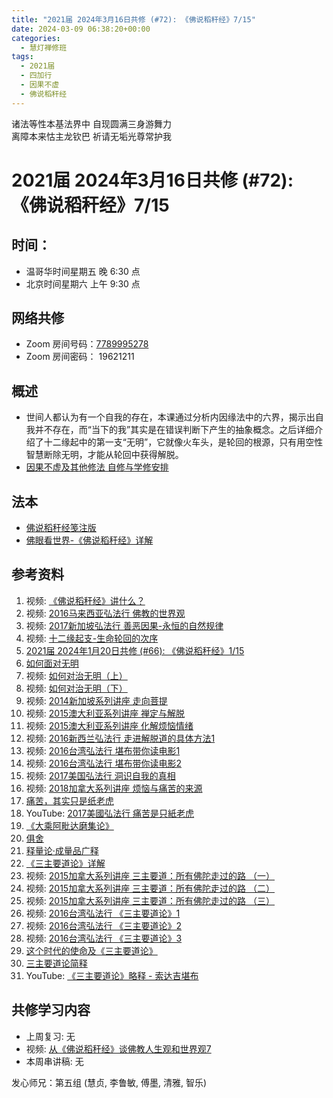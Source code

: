 ```yaml
---
title: "2021届 2024年3月16日共修 (#72): 《佛说稻秆经》7/15"
date: 2024-03-09 06:38:20+00:00
categories:
  - 慧灯禅修班
tags:
  - 2021届
  - 四加行
  - 因果不虚
  - 佛说稻秆经
---
```

诸法等性本基法界中 自现圆满三身游舞力\
离障本来怙主龙钦巴 祈请无垢光尊常护我

# 2021届 2024年3月16日共修 (#72): 《佛说稻秆经》7/15

## 时间：

* 温哥华时间星期五 晚 6:30 点
* 北京时间星期六 上午 9:30 点

## 网络共修

* Zoom 房间号码：[7789995278](https://us02web.zoom.us/j/7789995278?pwd=VjZmbWJFY2k2K0E5RVB2cTNIQmhqUT09)
* Zoom 房间密码： 19621211

## 概述

* 世间人都认为有一个自我的存在，本课通过分析内因缘法中的六界，揭示出自我并不存在，而“当下的我”其实是在错误判断下产生的抽象概念。之后详细介绍了十二缘起中的第一支“无明”，它就像火车头，是轮回的根源，只有用空性智慧断除无明，才能从轮回中获得解脱。 
* [因果不虚及其他修法 自修与学修安排 ](https://fohuifayu.com/index.php/huideng-jiangtang/chanxiuke/zen-03/8655-zen03-ygbx?title=%E4%BD%9B%E8%AF%B4%E7%A8%BB%E7%A7%86%E7%BB%8F)

## 法本

* [](https://www.huidengvan.com/pages/fsdgj/)[](/f/up/佛眼看世界-《佛说稻秆经》详解.pdf)[佛说稻秆经笺注版](https://www.huidengvan.com/pages/fsdgj/)
* [佛眼看世界-《佛说稻秆经》详解](https://fohuifayu.com/index.php/huideng-zhiguang/dianzi-congshu/jingdian-jiedu/jingdian-jiedu-5)

## 参考资料[](https://www.huidengvan.com/posts/2023-08-05-2021%E5%B1%8A-2023%E5%B9%B48%E6%9C%8812%E6%97%A5%E5%85%B1%E4%BF%AE-46-%E8%BD%AE%E5%9B%9E%E8%BF%87%E6%82%A3%E6%95%B4%E4%BD%932-2%E4%B8%89%E6%A0%B9%E6%9C%AC%E8%8B%A6/)

1. 视频: [《佛说稻秆经》讲什么？ ](https://fohuifayu.com/index.php/shipin-jingcui/jingcai-shipin/3098-Y16123-Y09?title=)
2. [](https://fohuifayu.com/index.php/other-column/xiangguan-jinglun/jingdian/yuanqi-jing/8377-d33?title=)[](https://fohuifayu.com/index.php/huideng-jiangtang/jingdian-jiedu/yuanqi-zan)视频: [2016马来西亚弘法行 佛教的世界观](https://fohuifayu.com/index.php/huideng-jiangtang/huanqiu-xilie/malai-xiya/1097-l16002)
3. 视频: [2017新加坡弘法行 善恶因果-永恒的自然规律](https://fohuifayu.com/index.php/huideng-jiangtang/huanqiu-xilie/xin-jia-po/1825-l17021)
4. 视频: [十二缘起支-生命轮回的次序](https://fohuifayu.com/index.php/huideng-jiangtang/fofa-jianxiu/jichu-zhishi/1844-b00119)
5. [2021届 2024年1月20日共修 (#66): 《佛说稻秆经》1/15](https://www.huidengvan.com/posts/2024-01-06-2021%E5%B1%8A-2024%E5%B9%B41%E6%9C%8820%E6%97%A5%E5%85%B1%E4%BF%AE-66-%E4%BD%9B%E8%AF%B4%E7%A8%BB%E7%A7%86%E7%BB%8F1-5/)
6. [如何面对无明](https://fohuifayu.com/index.php/huideng-zhiguang/huideng-series/shi-ce/8194-a00121)
7. 视频: [](https://fohuifayu.com/index.php/huideng-jiangtang/fofa-jianxiu/ruhe-duizhi-fannao/591-l12009)[如何对治无明（上）](https://fohuifayu.com/index.php/huideng-jiangtang/fofa-jianxiu/ruhe-duizhi-fannao/591-l12009)
8. 视频: [](https://fohuifayu.com/index.php/shipin-jingcui/jingcai-shipin/3098-Y16123-Y09?title=)[如何对治无明（下）](https://fohuifayu.com/index.php/huideng-jiangtang/fofa-jianxiu/ruhe-duizhi-fannao/592-l12010)
9. [](https://fohuifayu.com/index.php/huideng-jiangtang/fofa-jianxiu/ruhe-duizhi-fannao/592-l12010)视频: [2014新加坡系列讲座 走向菩提](https://fohuifayu.com/index.php/huideng-jiangtang/huanqiu-xilie/xin-jia-po/583-l14058)
10. 视频: [2015澳大利亚系列讲座 禅定与解脱](https://fohuifayu.com/index.php/huideng-jiangtang/huanqiu-xilie/aoda-liya/1122-l15046)
11. 视频: [2015澳大利亚系列讲座 化解烦恼情绪](https://fohuifayu.com/index.php/huideng-jiangtang/huanqiu-xilie/aoda-liya/1137-l15051)
12. 视频: [2016新西兰弘法行 走进解脱道的具体方法1](https://fohuifayu.com/index.php/huideng-jiangtang/huanqiu-xilie/xin-xilan/1315-l15009)
13. 视频: [2016台湾弘法行 堪布带你读电影1](https://fohuifayu.com/index.php/huideng-jiangtang/huanqiu-xilie/taiwan-diqu/1117-l11046)
14. 视频: [2016台湾弘法行 堪布带你读电影2](https://fohuifayu.com/index.php/huideng-jiangtang/huanqiu-xilie/taiwan-diqu/1155-l12032) 
15. 视频: [2017美国弘法行 洞识自我的真相](https://fohuifayu.com/index.php/huideng-jiangtang/huanqiu-xilie/mei-guo/2390-l17032)
16. 视频: [2018加拿大系列讲座 烦恼与痛苦的来源](https://fohuifayu.com/index.php/huideng-jiangtang/huanqiu-xilie/jia-na-da/2976-l18074)
17. [痛苦，其实只是纸老虎](https://fohuifayu.com/index.php/huideng-zhiguang/huideng-series/jiu-ce/8179-a00105)
18. YouTube: [2017美國弘法行 痛苦是只紙老虎](https://www.youtube.com/watch?v=QPRx6y24DXE)
19. [《大乘阿毗达磨集论》](https://culture.pkstate.com/jingshu/5287.html)
20. [俱舍](https://www.zhihuihai.net/%E5%AD%A6%E4%BD%9B%E4%B9%8B%E5%AE%B6/%E4%BA%94%E9%83%A8%E5%A4%A7%E8%AE%BA/%E4%BF%B1%E8%88%8D)
21. [释量论·成量品广释](https://www.riyuebianzhao.com/%E4%BA%94%E8%AE%BA/%E9%87%8A%E9%87%8F%E8%AE%BA%E6%88%90%E9%87%8F%E5%93%81%E5%B9%BF%E9%87%8A)
22. [《三主要道论》详解 ](https://fohuifayu.com/index.php/huideng-zhiguang/dianzi-congshu/jingdian-jiedu/jingdian-jiedu-2/9008-a00060)
23. 视频: [2015加拿大系列讲座 三主要道：所有佛陀走过的路 （一）](https://fohuifayu.com/index.php/huideng-jiangtang/huanqiu-xilie/jia-na-da/1141-l15034)
24. 视频: [2015加拿大系列讲座 三主要道：所有佛陀走过的路 （二）  ](https://fohuifayu.com/index.php/huideng-jiangtang/huanqiu-xilie/jia-na-da/1139-l15035)
25. 视频: [2015加拿大系列讲座 三主要道：所有佛陀走过的路 （三）](https://fohuifayu.com/index.php/huideng-jiangtang/huanqiu-xilie/jia-na-da/1140-l15036)
26. 视频: [2016台湾弘法行 《三主要道论》1 ](https://fohuifayu.com/index.php/huideng-jiangtang/huanqiu-xilie/taiwan-diqu/1114-l16022)
27. 视频: [2016台湾弘法行 《三主要道论》2](https://fohuifayu.com/index.php/huideng-jiangtang/huanqiu-xilie/taiwan-diqu/1115-l16023) 
28. 视频: [2016台湾弘法行 《三主要道论》3](https://fohuifayu.com/index.php/huideng-jiangtang/huanqiu-xilie/taiwan-diqu/1116-l16024)
29. [这个时代的使命及《三主要道论》](https://www.zhihuihai.net/%E6%B3%95%E9%9B%A8%E6%99%AE%E6%B6%A6/%E7%BD%91%E7%BB%9C%E5%BC%80%E7%A4%BA/%E8%BF%99%E4%B8%AA%E6%97%B6%E4%BB%A3%E7%9A%84%E4%BD%BF%E5%91%BD%E4%B8%8E%E4%B8%89%E4%B8%BB%E8%A6%81%E9%81%93)
30. [三主要道论简释](https://mingguang.im/reading/%E4%B8%89%E4%B8%BB%E8%A6%81%E9%81%93%E8%AE%BA%E7%AE%80%E9%87%8A)
31. YouTube:  [《三主要道论》略释 - 索达吉堪布 ](https://www.youtube.com/watch?v=wdDE5aENOyw)

## **共修学习内容**

* 上周复习: [](https://www.huidengvan.com/f/up/%E4%B8%B2%E8%AE%B2%E7%A8%BF-%E7%94%9F%E8%8B%A6%E8%80%81%E8%8B%A6.ppt)[](https://www.huidengvan.com/f/up/%E4%B8%8A%E5%91%A8%E5%A4%8D%E4%B9%A0-%E7%97%85%E8%8B%A6.docx)[](https://www.huidengvan.com/f/up/%E4%B8%B2%E8%AE%B2%E7%A8%BF-%E7%88%B1%E5%88%AB%E7%A6%BB%E8%8B%A6.docx)[](/f/up/上周复习-不欲临苦.docx)无
* [](/f/up/串讲稿-人生八苦.pdf)视频: [从《佛说稻秆经》谈佛教人生观和世界观7 ](https://fohuifayu.com/index.php/huideng-jiangtang/jingdian-jiedu/foshuo-daoganjing/2462-l17078)
* 本周串讲稿: [](https://www.huidengvan.com/f/up/%E4%B8%B2%E8%AE%B2%E7%A8%BF-%E7%94%9F%E8%8B%A6%E8%80%81%E8%8B%A6.ppt)[](https://www.huidengvan.com/f/up/%E4%B8%8A%E5%91%A8%E5%A4%8D%E4%B9%A0-%E7%97%85%E8%8B%A6.docx)[](https://www.huidengvan.com/f/up/%E4%B8%B2%E8%AE%B2%E7%A8%BF-%E7%88%B1%E5%88%AB%E7%A6%BB%E8%8B%A6.docx)[](/f/up/上周复习-不欲临苦.docx)无

发心师兄：第五组 (慧贞, 李鲁敏, 傅墨, 清雅, 智乐)
